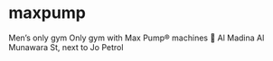 # maxpump
Men’s only gym Only gym with Max Pump® machines 📍 Al Madina Al Munawara St, next to Jo Petrol
